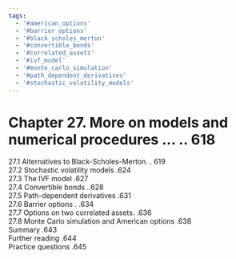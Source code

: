 ```yaml
---
tags:
  - '#american_options'
  - '#barrier_options'
  - '#black_scholes_merton'
  - '#convertible_bonds'
  - '#correlated_assets'
  - '#ivf_model'
  - '#monte_carlo_simulation'
  - '#path_dependent_derivatives'
  - '#stochastic_volatility_models'
---
```

# Chapter 27. More on models and numerical procedures ... .. 618  

27.1 Alternatives to Black-Scholes-Merton. . 619   
27.2 Stochastic volatility models .624   
27.3 The IVF model .627   
27.4 Convertible bonds ..628   
27.5 Path-dependent derivatives .631   
27.6 Barrier options . .634   
27.7 Options on two correlated assets. .636   
27.8 Monte Carlo simulation and American options .638   
Summary .643   
Further reading .644   
Practice questions .645  
